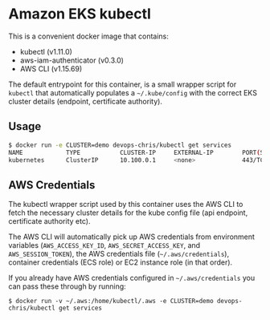 # Amazon EKS kubectl

This is a convenient docker image that contains:

 - kubectl (v1.11.0)
 - aws-iam-authenticator (v0.3.0)
 - AWS CLI (v1.15.69)

The default entrypoint for this container, is a small wrapper script for `kubectl` that automatically populates a `~/.kube/config` with the correct EKS cluster details (endpoint, certificate authority).

## Usage

```bash
$ docker run -e CLUSTER=demo devops-chris/kubectl get services
NAME            TYPE           CLUSTER-IP     EXTERNAL-IP        PORT(S)          AGE
kubernetes      ClusterIP      10.100.0.1     <none>             443/TCP          57d
```

## AWS Credentials

The kubectl wrapper script used by this container uses the AWS CLI to fetch the necessary cluster details for the kube config file (api endpoint, certificate authority etc). 

The AWS CLI will automatically pick up AWS credentials from environment variables (`AWS_ACCESS_KEY_ID`, `AWS_SECRET_ACCESS_KEY`, and `AWS_SESSION_TOKEN`), the AWS credentials file (`~/.aws/credentials`), container credentials (ECS role) or EC2 instance role (in that order).

If you already have AWS credentials configured in `~/.aws/credentials` you can pass these through by running:

```
$ docker run -v ~/.aws:/home/kubectl/.aws -e CLUSTER=demo devops-chris/kubectl get services
```

